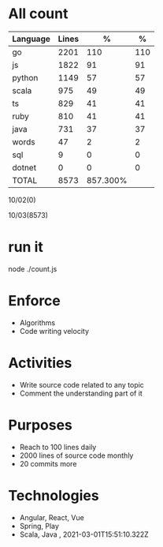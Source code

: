 # All count
|Language|Lines|%|%|
|----------|-------|--------|--------|
|go|2201|110|110|
|js|1822|91|91|
|python|1149|57|57|
|scala|975|49|49|
|ts|829|41|41|
|ruby|810|41|41|
|java|731|37|37|
|words|47|2|2|
|sql|9|0|0|
|dotnet|0|0|0|
|TOTAL|8573|857.300%|
10/02(0)

10/03(8573)


# run it
node ./count.js
    
# Enforce
* Algorithms
* Code writing velocity

# Activities
* Write source code related to any topic
* Comment the understanding part of it
    
# Purposes
* Reach to 100 lines daily
* 2000 lines of source code monthly
* 20 commits more

# Technologies
* Angular, React, Vue
* Spring, Play
* Scala, Java
, 2021-03-01T15:51:10.322Z
